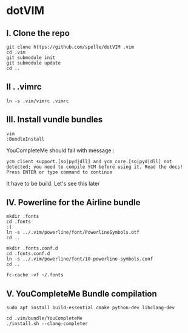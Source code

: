 dotVIM
======

I. Clone the repo
-----------------

	git clone https://github.com/spelle/dotVIM .vim
	cd .vim
	git submodule init
	git submodule update
	cd ..

II . .vimrc
-----------

	ln -s .vim/vimrc .vimrc

III. Install vundle bundles
--------------------------

	vim
	:BundleInstall

YouCompleteMe should fail with message :

	ycm_client_support.[so|pyd|dll] and ycm_core.[so|pyd|dll] not detected; you need to compile YCM before using it. Read the docs!
	Press ENTER or type command to continue

It have to be build. Let's see this later

IV. Powerline for the Airline bundle
------------------------------------

	mkdir .fonts
	cd .fonts                                                                                   :(
	ln -s ../.vim/powerline/font/PowerlineSymbols.otf 
	cd ..

	mkdir .fonts.conf.d
	cd .fonts.conf.d 
	ln -s ../.vim/powerline/font/10-powerline-symbols.conf 
	cd ..

	fc-cache -vf ~/.fonts

V. YouCompleteMe Bundle compilation
-----------------------------------

	sudo apt install build-essential cmake python-dev libclang-dev

	cd .vim/bundle/YouCompleteMe
	./install.sh --clang-completer

